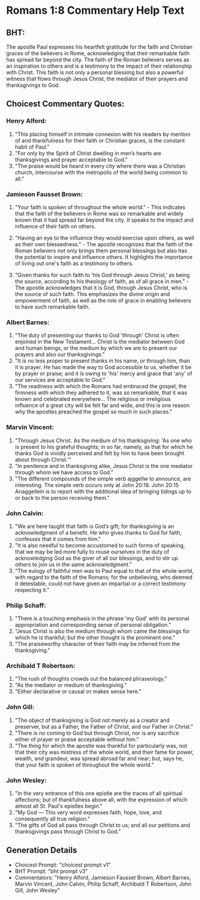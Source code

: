 # Romans 1:8 Commentary Help Text

## BHT:
The apostle Paul expresses his heartfelt gratitude for the faith and Christian graces of the believers in Rome, acknowledging that their remarkable faith has spread far beyond the city. The faith of the Roman believers serves as an inspiration to others and is a testimony to the impact of their relationship with Christ. This faith is not only a personal blessing but also a powerful witness that flows through Jesus Christ, the mediator of their prayers and thanksgivings to God.

## Choicest Commentary Quotes:
### Henry Alford:
1. "This placing himself in intimate connexion with his readers by mention of and thankfulness for their faith or Christian graces, is the constant habit of Paul."
2. "For only by the Spirit of Christ dwelling in men’s hearts are thanksgivings and prayer acceptable to God."
3. "The praise would be heard in every city where there was a Christian church, intercourse with the metropolis of the world being common to all."

### Jamieson Fausset Brown:
1. "Your faith is spoken of throughout the whole world." - This indicates that the faith of the believers in Rome was so remarkable and widely known that it had spread far beyond the city. It speaks to the impact and influence of their faith on others.

2. "Having an eye to the influence they would exercise upon others, as well as their own blessedness." - The apostle recognizes that the faith of the Roman believers not only brings them personal blessings but also has the potential to inspire and influence others. It highlights the importance of living out one's faith as a testimony to others.

3. "Given thanks for such faith to 'his God through Jesus Christ,' as being the source, according to his theology of faith, as of all grace in men." - The apostle acknowledges that it is God, through Jesus Christ, who is the source of such faith. This emphasizes the divine origin and empowerment of faith, as well as the role of grace in enabling believers to have such remarkable faith.

### Albert Barnes:
1. "The duty of presenting our thanks to God 'through' Christ is often enjoined in the New Testament... Christ is the mediator between God and human beings, or the medium by which we are to present our prayers and also our thanksgivings."
2. "It is no less proper to present thanks in his name, or through him, than it is prayer. He has made the way to God accessible to us, whether it be by prayer or praise; and it is owing to 'his' mercy and grace that 'any' of our services are acceptable to God."
3. "The readiness with which the Romans had embraced the gospel, the firmness with which they adhered to it, was so remarkable, that it was known and celebrated everywhere... The religious or irreligious influence of a great city will be felt far and wide, and this is one reason why the apostles preached the gospel so much in such places."

### Marvin Vincent:
1. "Through Jesus Christ. As the medium of his thanksgiving: 'As one who is present to his grateful thoughts; in so far, namely, as that for which he thanks God is vividly perceived and felt by him to have been brought about through Christ.'" 
2. "In penitence and in thanksgiving alike, Jesus Christ is the one mediator through whom we have access to God."
3. "The different compounds of the simple verb ajggellw to announce, are interesting. The simple verb occurs only at John 20:18. John 20:15 Anaggellein is to report with the additional idea of bringing tidings up to or back to the person receiving them."

### John Calvin:
1. "We are here taught that faith is God’s gift; for thanksgiving is an acknowledgment of a benefit. He who gives thanks to God for faith, confesses that it comes from him."
2. "It is also needful to become accustomed to such forms of speaking, that we may be led more fully to rouse ourselves in the duty of acknowledging God as the giver of all our blessings, and to stir up others to join us in the same acknowledgment."
3. "The eulogy of faithful men was to Paul equal to that of the whole world, with regard to the faith of the Romans; for the unbelieving, who deemed it detestable, could not have given an impartial or a correct testimony respecting it."

### Philip Schaff:
1. "There is a touching emphasis in the phrase 'my God' with its personal appropriation and corresponding sense of personal obligation."
2. "Jesus Christ is also the medium through whom came the blessings for which he is thankful; but the other thought is the prominent one."
3. "The praiseworthy character of their faith may be inferred from the thanksgiving."

### Archibald T Robertson:
1. "The rush of thoughts crowds out the balanced phraseology." 
2. "As the mediator or medium of thanksgiving." 
3. "Either declarative or causal οτ makes sense here."

### John Gill:
1. "The object of thanksgiving is God not merely as a creator and preserver, but as a Father, the Father of Christ, and our Father in Christ."
2. "There is no coming to God but through Christ, nor is any sacrifice either of prayer or praise acceptable without him."
3. "The thing for which the apostle was thankful for particularly was, not that their city was mistress of the whole world, and their fame for power, wealth, and grandeur, was spread abroad far and near; but, says he, that your faith is spoken of throughout the whole world."

### John Wesley:
1. "In the very entrance of this one epistle are the traces of all spiritual affections; but of thankfulness above all, with the expression of which almost all St. Paul's epistles begin."
2. "My God — This very word expresses faith, hope, love, and consequently all true religion."
3. "The gifts of God all pass through Christ to us; and all our petitions and thanksgivings pass through Christ to God."


## Generation Details
- Choicest Prompt: "choicest prompt v1"
- BHT Prompt: "bht prompt v3"
- Commentators: "Henry Alford, Jamieson Fausset Brown, Albert Barnes, Marvin Vincent, John Calvin, Philip Schaff, Archibald T Robertson, John Gill, John Wesley"
